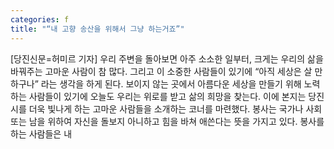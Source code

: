 ```yaml
---
categories: f
title: "“내 고향 송산을 위해서 그냥 하는거죠”"
---
```

[당진신문=허미르 기자] 우리 주변을 돌아보면 아주 소소한 일부터, 크게는 우리의 삶을 바꿔주는 고마운 사람이 참 많다. 그리고 이 소중한 사람들이 있기에 “아직 세상은 살 만하구나” 라는 생각을 하게 된다. 보이지 않는 곳에서 아름다운 세상을 만들기 위해 노력하는 사람들이 있기에 오늘도 우리는 위로를 받고 삶의 희망을 찾는다. 이에 본지는 당진시를 더욱 빛나게 하는 고마운 사람들을 소개하는 코너를 마련했다. 봉사는 국가나 사회 또는 남을 위하여 자신을 돌보지 아니하고 힘을 바쳐 애쓴다는 뜻을 가지고 있다. 봉사를 하는 사람들은 내